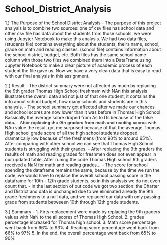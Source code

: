 # School_District_Analysis
1.) The Purpose of the School District Analysis
    - The purpose of this project analysis is to combine two sources: one of csv files has school data and other csv file has data about the students from those schools, we were using Jupyter Notebook to make this analysis. We had two data files, (students file) contains everything about the students, theirs name, school, grade on math and reading classes. (school file) contains information about the school district, budget, etc. Both files has the same school name column with those two files we combined them into a DataFrame using Jupyter Notebook to make a clear picture of academic process of each student the file gave us. Now we have a very clean data that is easy to read with our final analysis in this assignment. 

2.) Result
    - The district summary were not affected as much by replacing the 9th grader Thomas High School freshmam with NAn this analysis illustrates the overall data and not just of that one student, it contains the info about school budget, how many schools and students are in this analysis. 
    - The school summary got affected after we made our chances and school scores are now lower than it was before in Thomas High School. Bassically the average score droped from As to Ds because of the false data. 
    - After replacing the 9th graders from math and reading scores with NAn value the result got me surprised because of that the average Thomas High school grade score of all the high school students dropped dramatically low because of the freshmens (from 90% to around 65%). After comparing with other school we can see that Thomas High School students is struggling with their grades. 
    - After replacing the 9th graders the results of math and reading grades for freshmen does not even appear in our updated table. After runing the code Thomas High school 9th graders received a NaN for math and reading grades...
    - The score for school spending the dataframe remains the same, because by the time we run the code, we would have to replace the overall school passing score in the dataframe for 10th - 12th grade students, so in this analysis we do not even count that.
    - In the last section of out code we got two section: the Charter and District and data is  unchanged due to we eliminated already the 9th grade freshmens to a null data, and we replaced our data with only passing grade from students betweeen 10th through 12th grade students. 

 3.) Summary 
    - 1. Firts replacement were made by replacing the 9th graders values with NaN to the all scores of Thomas High School.
      2. grades percentage increased for Thomas high school.
      3. Math score percentage went back from 66% to 93%
      4. Reading score percentage went back from 66% to 97%
      5. In the end, the overall percentage went back from 65% to 90%